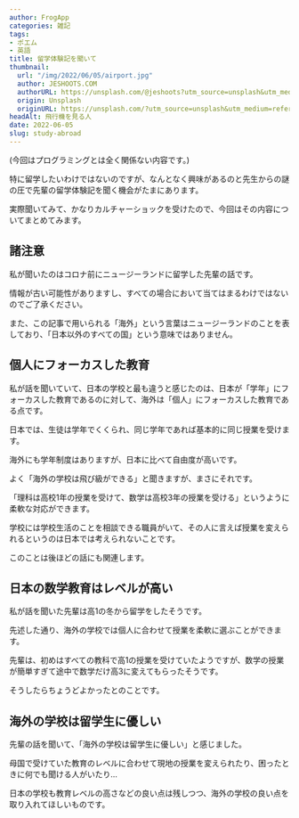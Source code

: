 ```yaml
---
author: FrogApp
categories: 雑記
tags:
- ポエム
- 英語
title: 留学体験記を聞いて
thumbnail:
  url: "/img/2022/06/05/airport.jpg"
  author: JESHOOTS.COM
  authorURL: https://unsplash.com/@jeshoots?utm_source=unsplash&utm_medium=referral&utm_content=creditCopyText
  origin: Unsplash
  originURL: https://unsplash.com/?utm_source=unsplash&utm_medium=referral&utm_content=creditCopyText
headAlt: 飛行機を見る人
date: 2022-06-05
slug: study-abroad
---
```


(今回はプログラミングとは全く関係ない内容です。)

特に留学したいわけではないのですが、なんとなく興味があるのと先生からの謎の圧で先輩の留学体験記を聞く機会がたまにあります。

実際聞いてみて、かなりカルチャーショックを受けたので、今回はその内容についてまとめてみます。

## 諸注意

私が聞いたのはコロナ前にニュージーランドに留学した先輩の話です。

情報が古い可能性がありますし、すべての場合において当てはまるわけではないのでご了承ください。

また、この記事で用いられる「海外」という言葉はニュージーランドのことを表しており、「日本以外のすべての国」という意味ではありません。

## 個人にフォーカスした教育

私が話を聞いていて、日本の学校と最も違うと感じたのは、日本が「学年」にフォーカスした教育であるのに対して、海外は「個人」にフォーカスした教育である点です。

日本では、生徒は学年でくくられ、同じ学年であれば基本的に同じ授業を受けます。

海外にも学年制度はありますが、日本に比べて自由度が高いです。

よく「海外の学校は飛び級ができる」と聞きますが、まさにそれです。

「理科は高校1年の授業を受けて、数学は高校3年の授業を受ける」というように柔軟な対応ができます。

学校には学校生活のことを相談できる職員がいて、その人に言えば授業を変えられるというのは日本では考えられないことです。

このことは後ほどの話にも関連します。

## 日本の数学教育はレベルが高い

私が話を聞いた先輩は高1の冬から留学をしたそうです。

先述した通り、海外の学校では個人に合わせて授業を柔軟に選ぶことができます。

先輩は、初めはすべての教科で高1の授業を受けていたようですが、数学の授業が簡単すぎて途中で数学だけ高3に変えてもらったそうです。

そうしたらちょうどよかったとのことです。

## 海外の学校は留学生に優しい

先輩の話を聞いて、「海外の学校は留学生に優しい」と感じました。

母国で受けていた教育のレベルに合わせて現地の授業を変えられたり、困ったときに何でも聞ける人がいたり…

日本の学校も教育レベルの高さなどの良い点は残しつつ、海外の学校の良い点を取り入れてほしいものです。
